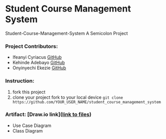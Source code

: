# Student Course Management System
Student-Course-Management-System A Semicolon Project

### Project Contributors:
- Ifeanyi Cyriacus [GitHub](https://github.com/ifeanyicyriacus)
- Kehinde Adebayo [GitHub](https://github.com/adebayokehinde)
- Onyinyechi Ekezie [GitHub](https://github.com/onyinyechiekezie)

### Instruction:
1. fork this project
2. clone your project fork to your local device `git clone https://github.com/YOUR_USER_NAME/student_course_management_system`



### Artifact: [Draw.io link]([link to files](https://app.diagrams.net/#Hifeanyicyriacus%2Fstudent_course_management_system%2Fmaster%2Fdiagrams_scms.drawio#%7B%22pageId%22%3A%22OcRK-k98SX2uyO5cT3SF%22%7D))
- Use Case Diagram
- Class Diagram

###
